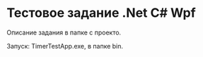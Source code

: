 # Тестовое задание .Net C# Wpf
 
Описание задания в папке с проекто.

Запуск: TimerTestApp.exe, в папке bin.

  
